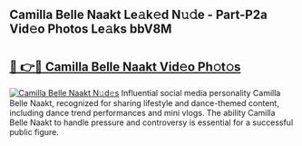 ## Camilla Belle Naakt Le𝚊k𝚎d N𝚞𝚍e - Part-P2a Vid𝚎o Photos Le𝚊ks bbV8M

# <h2><a href="http://fb5h7b.evod.top/?m=Camilla+Belle+Naakt">🔗 👉🔴 Camilla Belle Naakt Vid𝚎o Ph𝚘t𝚘s</a></h2>

[![Camilla Belle Naakt N𝚞d𝚎s](https://i.imgur.com/8V9OHl7.gif)](http://fb5h7b.evod.top/?m=Camilla+Belle+Naakt)
Influential social media personality Camilla Belle Naakt, recognized for sharing lifestyle and dance-themed content, including dance trend performances and mini vlogs. The ability Camilla Belle Naakt to handle pressure and controversy is essential for a successful public figure. 

